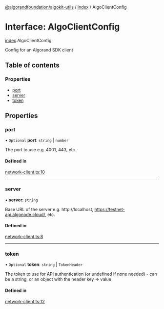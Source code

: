[@algorandfoundation/algokit-utils](../README.md) / [index](../modules/index.md) / AlgoClientConfig

# Interface: AlgoClientConfig

[index](../modules/index.md).AlgoClientConfig

Config for an Algorand SDK client

## Table of contents

### Properties

- [port](index.AlgoClientConfig.md#port)
- [server](index.AlgoClientConfig.md#server)
- [token](index.AlgoClientConfig.md#token)

## Properties

### port

• `Optional` **port**: `string` \| `number`

The port to use e.g. 4001, 443, etc.

#### Defined in

[network-client.ts:10](https://github.com/algorandfoundation/algokit-utils-ts/blob/main/src/network-client.ts#L10)

___

### server

• **server**: `string`

Base URL of the server e.g. http://localhost, https://testnet-api.algonode.cloud/, etc.

#### Defined in

[network-client.ts:8](https://github.com/algorandfoundation/algokit-utils-ts/blob/main/src/network-client.ts#L8)

___

### token

• `Optional` **token**: `string` \| `TokenHeader`

The token to use for API authentication (or undefined if none needed) - can be a string, or an object with the header key => value

#### Defined in

[network-client.ts:12](https://github.com/algorandfoundation/algokit-utils-ts/blob/main/src/network-client.ts#L12)

